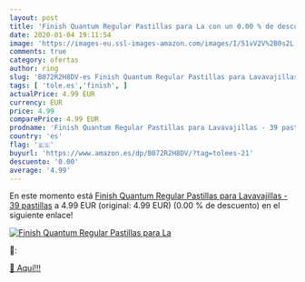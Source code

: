```yaml
---
layout: post
title: 'Finish Quantum Regular Pastillas para La con un 0.00 % de descuento'
date: 2020-01-04 19:11:54
image: 'https://images-eu.ssl-images-amazon.com/images/I/51vV2V%2B0s2L._SL200_.jpg'
comments: true
category: ofertas
author: ring
slug: 'B072R2H8DV-es Finish Quantum Regular Pastillas para Lavavajillas - 39...'
tags: [ 'tole.es','finish', ]
actualPrice: 4.99 EUR
currency: EUR
price: 4.99
comparePrice: 4.99 EUR
prodname: 'Finish Quantum Regular Pastillas para Lavavajillas - 39 pastillas'
country: 'es'
flag: '🇪🇸'
buyurl: 'https://www.amazon.es/dp/B072R2H8DV/?tag=tolees-21'
descuento: '0.00'
average: '4.99'
---
```


En este momento está [Finish Quantum Regular Pastillas para Lavavajillas - 39 pastillas](https://www.amazon.es/dp/B072R2H8DV/?tag=tolees-21) a 4.99 EUR (original: 4.99 EUR) (0.00 %  de descuento) en el siguiente enlace!

[![Finish Quantum Regular Pastillas para La](https://images-eu.ssl-images-amazon.com/images/I/51vV2V%2B0s2L._SL200_.jpg)](https://www.amazon.es/dp/B072R2H8DV/?tag=tolees-21)

🔎:


[🛒 Aquí!!!](https://www.amazon.es/dp/B072R2H8DV/?tag=tolees-21)
